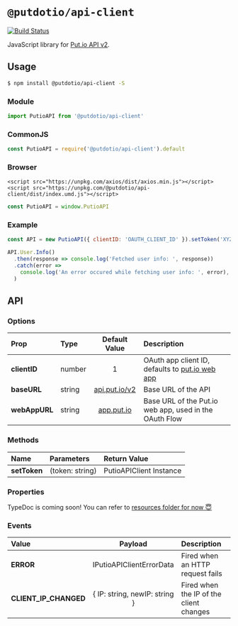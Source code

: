 # `@putdotio/api-client`

[![Build Status](https://travis-ci.org/putdotio/putio.js.svg?branch=master)](https://travis-ci.org/putdotio/putio.js)

JavaScript library for [Put.io API v2](https://api.put.io/v2).

## Usage

```bash
$ npm install @putdotio/api-client -S
```

### Module

```js
import PutioAPI from '@putdotio/api-client'
```

### CommonJS

```js
const PutioAPI = require('@putdotio/api-client').default
```

### Browser

```
<script src="https://unpkg.com/axios/dist/axios.min.js"></script>
<script src="https://unpkg.com/@putdotio/api-client/dist/index.umd.js"></script>
```

```js
const PutioAPI = window.PutioAPI
```

### Example

```js
const API = new PutioAPI({ clientID: 'OAUTH_CLIENT_ID' }).setToken('XYZ')

API.User.Info()
  .then(response => console.log('Fetched user info: ', response))
  .catch(error =>
    console.log('An error occured while fetching user info: ', error),
  )
```

## API

### Options

| Prop          | Type   |             Default Value              | Description                                                   |
| :------------ | :----- | :------------------------------------: | :------------------------------------------------------------ |
| **clientID**  | number |                   1                    | OAuth app client ID, defaults to [put.io web app](app.put.io) |
| **baseURL**   | string | [api.put.io/v2](https://api.put.io/v2) | Base URL of the API                                           |
| **webAppURL** | string |      [app.put.io](https://put.io)      | Base URL of the Put.io web app, used in the OAuth Flow        |

### Methods

| Name         | Parameters      | Return Value            |
| :----------- | :-------------- | :---------------------- |
| **setToken** | (token: string) | PutioAPIClient Instance |

### Properties

TypeDoc is coming soon! You can refer to [resources folder for now 😇](./src/resources)

### Events

| Value                 |            Payload            | Description                             |
| :-------------------- | :---------------------------: | :-------------------------------------- |
| **ERROR**             |   IPutioAPIClientErrorData    | Fired when an HTTP request fails        |
| **CLIENT_IP_CHANGED** | { IP: string, newIP: string } | Fired when the IP of the client changes |
